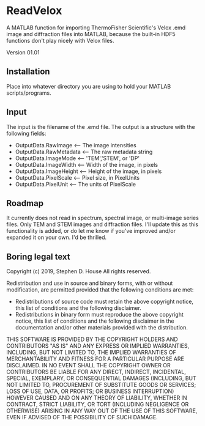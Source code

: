 # ReadVelox

A MATLAB function for importing ThermoFisher Scientific's Velox .emd image and diffraction files into MATLAB, because the built-in HDF5 functions don't play nicely with Velox files.

Version 01.01

## Installation
Place into whatever directory you are using to hold your MATLAB scripts/programs.

## Input
The input is the filename of the .emd file.
The output is a structure with the following fields:
- OutputData.RawImage    <-- The image intensities
- OutputData.RawMetadata <-- The raw metadata string
- OutputData.ImageMode   <-- 'TEM','STEM', or 'DP'
- OutputData.ImageWidth  <-- Width of the image, in pixels
- OutputData.ImageHeight <-- Height of the image, in pixels
- OutputData.PixelScale  <-- Pixel size, in PixelUnits
- OutputData.PixelUnit   <-- The units of PixelScale

## Roadmap
It currently does not read in spectrum, spectral image, or multi-image series files. Only TEM and STEM images and diffraction files. I'll update this as this functionality is added, or do let me know if you've improved and/or expanded it on your own. I'd be thrilled.

## Boring legal text
Copyright (c) 2019, Stephen D. House
All rights reserved.

Redistribution and use in source and binary forms, with or without modification, are permitted provided that the following conditions are met:
- Redistributions of source code must retain the above copyright notice, this list of conditions and the following disclaimer.
- Redistributions in binary form must reproduce the above copyright notice, this list of conditions and the following disclaimer in the documentation and/or other materials provided with the distribution.

THIS SOFTWARE IS PROVIDED BY THE COPYRIGHT HOLDERS AND CONTRIBUTORS "AS IS" AND ANY EXPRESS OR IMPLIED WARRANTIES, INCLUDING, BUT NOT LIMITED TO, THE IMPLIED WARRANTIES OF MERCHANTABILITY AND FITNESS FOR A PARTICULAR PURPOSE ARE DISCLAIMED. IN NO EVENT SHALL THE COPYRIGHT OWNER OR CONTRIBUTORS BE LIABLE FOR ANY DIRECT, INDIRECT, INCIDENTAL, SPECIAL, EXEMPLARY, OR CONSEQUENTIAL DAMAGES (INCLUDING, BUT NOT LIMITED TO, PROCUREMENT OF SUBSTITUTE GOODS OR SERVICES; LOSS OF USE, DATA, OR PROFITS; OR BUSINESS INTERRUPTION) HOWEVER CAUSED AND ON ANY THEORY OF LIABILITY, WHETHER IN CONTRACT, STRICT LIABILITY, OR TORT (INCLUDING NEGLIGENCE OR OTHERWISE) ARISING IN ANY WAY OUT OF THE USE OF THIS SOFTWARE, EVEN IF ADVISED OF THE POSSIBILITY OF SUCH DAMAGE.
